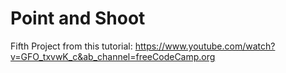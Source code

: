 # Point and Shoot
Fifth Project from this tutorial: https://www.youtube.com/watch?v=GFO_txvwK_c&ab_channel=freeCodeCamp.org
